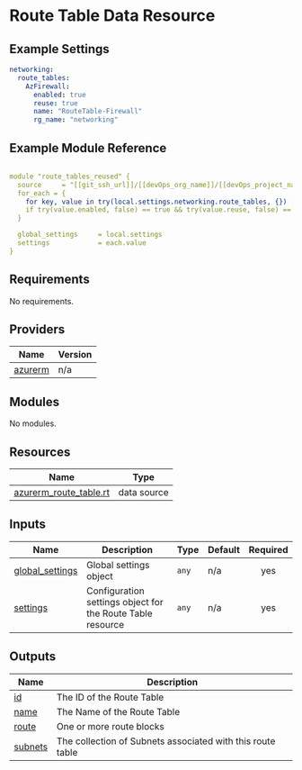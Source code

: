 # Route Table Data Resource

## Example Settings
```yaml
networking:
  route_tables:
    AzFirewall:
      enabled: true
      reuse: true      
      name: "RouteTable-Firewall"
      rg_name: "networking"
```

## Example Module Reference

```yaml

module "route_tables_reused" {
  source     = "[[git_ssh_url]]/[[devOps_org_name]]/[[devOps_project_name]]/[[devOps_repo_name]]//modules/networking/route_tables_reused"
  for_each = {
    for key, value in try(local.settings.networking.route_tables, {}) : key => value
    if try(value.enabled, false) == true && try(value.reuse, false) == true
  }

  global_settings     = local.settings
  settings            = each.value
}
```

<!-- BEGIN_TF_DOCS -->
## Requirements

No requirements.

## Providers

| Name | Version |
|------|---------|
| <a name="provider_azurerm"></a> [azurerm](#provider\_azurerm) | n/a |

## Modules

No modules.

## Resources

| Name | Type |
|------|------|
| [azurerm_route_table.rt](https://registry.terraform.io/providers/hashicorp/azurerm/latest/docs/data-sources/route_table) | data source |

## Inputs

| Name | Description | Type | Default | Required |
|------|-------------|------|---------|:--------:|
| <a name="input_global_settings"></a> [global\_settings](#input\_global\_settings) | Global settings object | `any` | n/a | yes |
| <a name="input_settings"></a> [settings](#input\_settings) | Configuration settings object for the Route Table resource | `any` | n/a | yes |

## Outputs

| Name | Description |
|------|-------------|
| <a name="output_id"></a> [id](#output\_id) | The ID of the Route Table |
| <a name="output_name"></a> [name](#output\_name) | The Name of the Route Table |
| <a name="output_route"></a> [route](#output\_route) | One or more route blocks |
| <a name="output_subnets"></a> [subnets](#output\_subnets) | The collection of Subnets associated with this route table |
<!-- END_TF_DOCS -->
